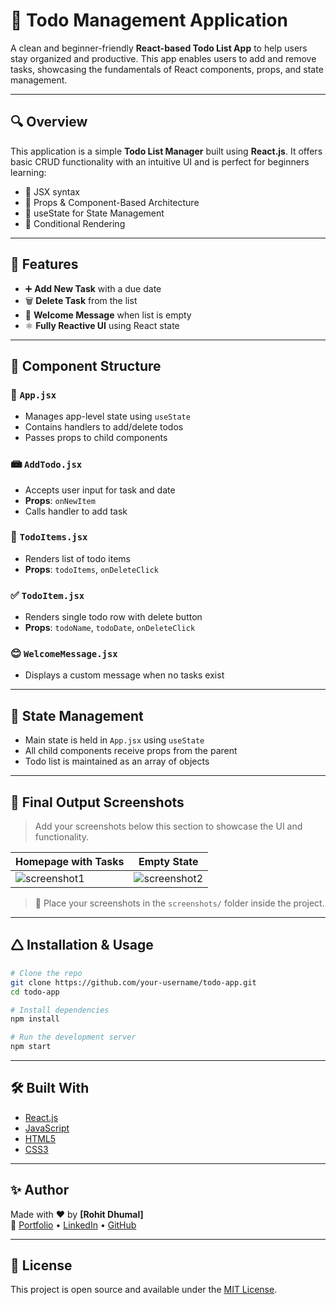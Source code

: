 # 📝 Todo Management Application

A clean and beginner-friendly **React-based Todo List App** to help users stay organized and productive. This app enables users to add and remove tasks, showcasing the fundamentals of React components, props, and state management.

---

## 🔍 Overview

This application is a simple **Todo List Manager** built using **React.js**. It offers basic CRUD functionality with an intuitive UI and is perfect for beginners learning:

- 🔹 JSX syntax
- 🔹 Props & Component-Based Architecture
- 🔹 useState for State Management
- 🔹 Conditional Rendering

---

## 🚀 Features

- ➕ **Add New Task** with a due date
- 🗑️ **Delete Task** from the list
- 🎉 **Welcome Message** when list is empty
- ⚛️ **Fully Reactive UI** using React state

---

## 🧹 Component Structure

### 📁 `App.jsx`
- Manages app-level state using `useState`
- Contains handlers to add/delete todos
- Passes props to child components

### 📾 `AddTodo.jsx`
- Accepts user input for task and date
- **Props**: `onNewItem`
- Calls handler to add task

### 📜 `TodoItems.jsx`
- Renders list of todo items
- **Props**: `todoItems`, `onDeleteClick`

### ✅ `TodoItem.jsx`
- Renders single todo row with delete button
- **Props**: `todoName`, `todoDate`, `onDeleteClick`

### 😊 `WelcomeMessage.jsx`
- Displays a custom message when no tasks exist

---

## 🔄 State Management

- Main state is held in `App.jsx` using `useState`
- All child components receive props from the parent
- Todo list is maintained as an array of objects

---

## 📸 Final Output Screenshots

> Add your screenshots below this section to showcase the UI and functionality.

| Homepage with Tasks | Empty State |
|---------------------|-------------|
| ![screenshot1](screenshots/todo-list.png) | ![screenshot2](screenshots/empty-state.png) |

> 📁 Place your screenshots in the `screenshots/` folder inside the project.

---

## 🛆 Installation & Usage

```bash
# Clone the repo
git clone https://github.com/your-username/todo-app.git
cd todo-app

# Install dependencies
npm install

# Run the development server
npm start
```

---

## 🛠️ Built With

- [React.js](https://reactjs.org/)
- [JavaScript](https://developer.mozilla.org/en-US/docs/Web/JavaScript)
- [HTML5](https://developer.mozilla.org/en-US/docs/Web/HTML)
- [CSS3](https://developer.mozilla.org/en-US/docs/Web/CSS)

---

## ✨ Author

Made with ❤️ by **[Rohit Dhumal]**  
🔗 [Portfolio](#) • [LinkedIn](#) • [GitHub](#)

---

## 📃 License

This project is open source and available under the [MIT License](LICENSE).

